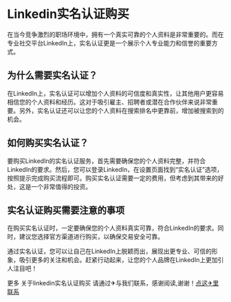 # Linkedin实名认证购买

在当今竞争激烈的职场环境中，拥有一个真实可靠的个人资料是非常重要的。而在专业社交平台LinkedIn上，实名认证更是一个展示个人专业能力和信誉的重要方式。

## 为什么需要实名认证？

在LinkedIn上，实名认证可以增加个人资料的可信度和真实性，让其他用户更容易相信您的个人资料和经历。这对于吸引雇主、招聘者或潜在合作伙伴来说非常重要。另外，实名认证还可以让您的个人资料在搜索排名中更靠前，增加被搜索到的机会。

## 如何购买实名认证？

要购买LinkedIn的实名认证服务，首先需要确保您的个人资料完整，并符合LinkedIn的要求。然后，您可以登录LinkedIn，在设置页面找到“实名认证”选项，按照提示完成购买流程即可。购买实名认证需要一定的费用，但考虑到其带来的好处，这是一个非常值得的投资。

## 实名认证购买需要注意的事项

在购买实名认证时，一定要确保您的个人资料真实可靠，符合LinkedIn的要求。同时，建议您选择官方渠道进行购买，以确保交易安全可靠。

通过实名认证，您可以让自己在LinkedIn上脱颖而出，展现出更专业、可信的形象，吸引更多的关注和机会。赶紧行动起来，让您的个人品牌在LinkedIn上更加引人注目吧！

更多 关于linkedin实名认证购买 请通过✈与我们联系，感谢阅读,谢谢！[点这✈里联系](https://d.k02.cc)
